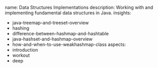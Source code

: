 name: Data Structures Implementations
description: Working with and implementing fundamental data structures in Java.
insights:
  - java-treemap-and-treeset-overview
  - hashing
  - difference-between-hashmap-and-hashtable
  - java-hashset-and-hashmap-overview
  - how-and-when-to-use-weakhashmap-class
aspects:
  - introduction
  - workout
  - deep
 
